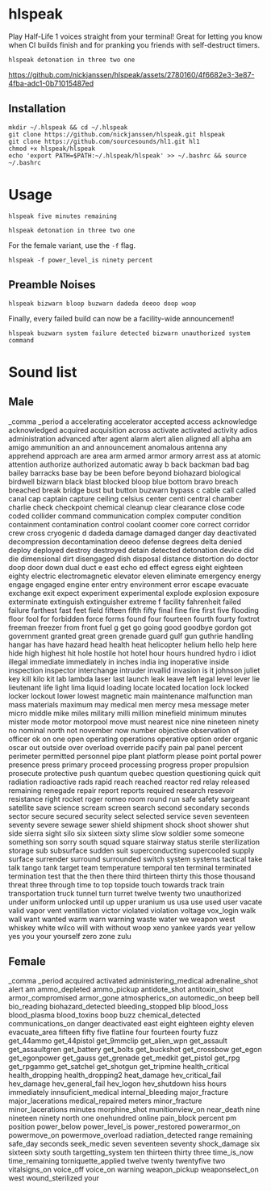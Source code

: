 # hlspeak

Play Half-Life 1 voices straight from your terminal! Great for letting you know when CI builds finish and for pranking you friends with self-destruct timers.


`hlspeak detonation in three two one`

https://github.com/nickjanssen/hlspeak/assets/2780160/4f6682e3-3e87-4fba-adc1-0b71015487ed

## Installation
```
mkdir ~/.hlspeak && cd ~/.hlspeak
git clone https://github.com/nickjanssen/hlspeak.git hlspeak
git clone https://github.com/sourcesounds/hl1.git hl1
chmod +x hlspeak/hlspeak
echo 'export PATH=$PATH:~/.hlspeak/hlspeak' >> ~/.bashrc && source ~/.bashrc
```

# Usage

```
hlspeak five minutes remaining
```

```
hlspeak detonation in three two one
```

For the female variant, use the `-f` flag.

```
hlspeak -f power_level_is ninety percent
```
## Preamble Noises

```
hlspeak bizwarn bloop buzwarn dadeda deeoo doop woop
```

Finally, every failed build can now be a facility-wide announcement!

```
hlspeak buzwarn system failure detected bizwarn unauthorized system command
```

# Sound list

## Male

_comma
_period
a
accelerating
accelerator
accepted
access
acknowledge
acknowledged
acquired
acquisition
across
activate
activated
activity
adios
administration
advanced
after
agent
alarm
alert
alien
aligned
all
alpha
am
amigo
ammunition
an
and
announcement
anomalous
antenna
any
apprehend
approach
are
area
arm
armed
armor
armory
arrest
ass
at
atomic
attention
authorize
authorized
automatic
away
b
back
backman
bad
bag
bailey
barracks
base
bay
be
been
before
beyond
biohazard
biological
birdwell
bizwarn
black
blast
blocked
bloop
blue
bottom
bravo
breach
breached
break
bridge
bust
but
button
buzwarn
bypass
c
cable
call
called
canal
cap
captain
capture
ceiling
celsius
center
centi
central
chamber
charlie
check
checkpoint
chemical
cleanup
clear
clearance
close
code
coded
collider
command
communication
complex
computer
condition
containment
contamination
control
coolant
coomer
core
correct
corridor
crew
cross
cryogenic
d
dadeda
damage
damaged
danger
day
deactivated
decompression
decontamination
deeoo
defense
degrees
delta
denied
deploy
deployed
destroy
destroyed
detain
detected
detonation
device
did
die
dimensional
dirt
disengaged
dish
disposal
distance
distortion
do
doctor
doop
door
down
dual
duct
e
east
echo
ed
effect
egress
eight
eighteen
eighty
electric
electromagnetic
elevator
eleven
eliminate
emergency
energy
engage
engaged
engine
enter
entry
environment
error
escape
evacuate
exchange
exit
expect
experiment
experimental
explode
explosion
exposure
exterminate
extinguish
extinguisher
extreme
f
facility
fahrenheit
failed
failure
farthest
fast
feet
field
fifteen
fifth
fifty
final
fine
fire
first
five
flooding
floor
fool
for
forbidden
force
forms
found
four
fourteen
fourth
fourty
foxtrot
freeman
freezer
from
front
fuel
g
get
go
going
good
goodbye
gordon
got
government
granted
great
green
grenade
guard
gulf
gun
guthrie
handling
hangar
has
have
hazard
head
health
heat
helicopter
helium
hello
help
here
hide
high
highest
hit
hole
hostile
hot
hotel
hour
hours
hundred
hydro
i
idiot
illegal
immediate
immediately
in
inches
india
ing
inoperative
inside
inspection
inspector
interchange
intruder
invallid
invasion
is
it
johnson
juliet
key
kill
kilo
kit
lab
lambda
laser
last
launch
leak
leave
left
legal
level
lever
lie
lieutenant
life
light
lima
liquid
loading
locate
located
location
lock
locked
locker
lockout
lower
lowest
magnetic
main
maintenance
malfunction
man
mass
materials
maximum
may
medical
men
mercy
mesa
message
meter
micro
middle
mike
miles
military
milli
million
minefield
minimum
minutes
mister
mode
motor
motorpool
move
must
nearest
nice
nine
nineteen
ninety
no
nominal
north
not
november
now
number
objective
observation
of
officer
ok
on
one
open
operating
operations
operative
option
order
organic
oscar
out
outside
over
overload
override
pacify
pain
pal
panel
percent
perimeter
permitted
personnel
pipe
plant
platform
please
point
portal
power
presence
press
primary
proceed
processing
progress
proper
propulsion
prosecute
protective
push
quantum
quebec
question
questioning
quick
quit
radiation
radioactive
rads
rapid
reach
reached
reactor
red
relay
released
remaining
renegade
repair
report
reports
required
research
resevoir
resistance
right
rocket
roger
romeo
room
round
run
safe
safety
sargeant
satellite
save
science
scream
screen
search
second
secondary
seconds
sector
secure
secured
security
select
selected
service
seven
seventeen
seventy
severe
sewage
sewer
shield
shipment
shock
shoot
shower
shut
side
sierra
sight
silo
six
sixteen
sixty
slime
slow
soldier
some
someone
something
son
sorry
south
squad
square
stairway
status
sterile
sterilization
storage
sub
subsurface
sudden
suit
superconducting
supercooled
supply
surface
surrender
surround
surrounded
switch
system
systems
tactical
take
talk
tango
tank
target
team
temperature
temporal
ten
terminal
terminated
termination
test
that
the
then
there
third
thirteen
thirty
this
those
thousand
threat
three
through
time
to
top
topside
touch
towards
track
train
transportation
truck
tunnel
turn
turret
twelve
twenty
two
unauthorized
under
uniform
unlocked
until
up
upper
uranium
us
usa
use
used
user
vacate
valid
vapor
vent
ventillation
victor
violated
violation
voltage
vox_login
walk
wall
want
wanted
warm
warn
warning
waste
water
we
weapon
west
whiskey
white
wilco
will
with
without
woop
xeno
yankee
yards
year
yellow
yes
you
your
yourself
zero
zone
zulu

## Female

_comma
_period
acquired
activated
administering_medical
adrenaline_shot
alert
am
ammo_depleted
ammo_pickup
antidote_shot
antitoxin_shot
armor_compromised
armor_gone
atmospherics_on
automedic_on
beep
bell
bio_reading
biohazard_detected
bleeding_stopped
blip
blood_loss
blood_plasma
blood_toxins
boop
buzz
chemical_detected
communications_on
danger
deactivated
east
eight
eighteen
eighty
eleven
evacuate_area
fifteen
fifty
five
flatline
four
fourteen
fourty
fuzz
get_44ammo
get_44pistol
get_9mmclip
get_alien_wpn
get_assault
get_assaultgren
get_battery
get_bolts
get_buckshot
get_crossbow
get_egon
get_egonpower
get_gauss
get_grenade
get_medkit
get_pistol
get_rpg
get_rpgammo
get_satchel
get_shotgun
get_tripmine
health_critical
health_dropping
health_dropping2
heat_damage
hev_critical_fail
hev_damage
hev_general_fail
hev_logon
hev_shutdown
hiss
hours
immediately
innsuficient_medical
internal_bleeding
major_fracture
major_lacerations
medical_repaired
meters
minor_fracture
minor_lacerations
minutes
morphine_shot
munitionview_on
near_death
nine
nineteen
ninety
north
one
onehundred
online
pain_block
percent
pm
position
power_below
power_level_is
power_restored
powerarmor_on
powermove_on
powermove_overload
radiation_detected
range
remaining
safe_day
seconds
seek_medic
seven
seventeen
seventy
shock_damage
six
sixteen
sixty
south
targetting_system
ten
thirteen
thirty
three
time_is_now
time_remaining
torniquette_applied
twelve
twenty
twentyfive
two
vitalsigns_on
voice_off
voice_on
warning
weapon_pickup
weaponselect_on
west
wound_sterilized
your
